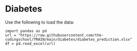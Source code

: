 # Diabetes

Use the following to load the data:
```
import pandas as pd
url = "https://raw.githubusercontent.com/the-codingschool/TRAIN/main/diabetes/diabetes_prediction.xlsx"
df = pd.read_excel(url)
```